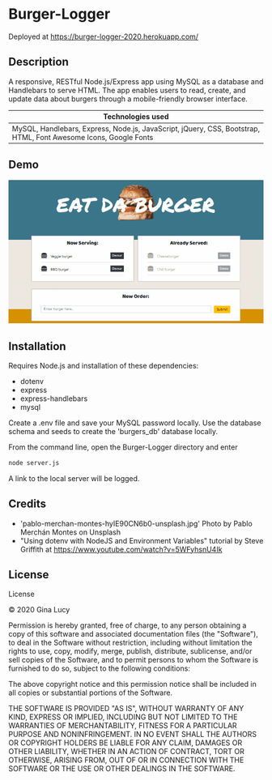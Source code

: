 # Burger-Logger

Deployed at https://burger-logger-2020.herokuapp.com/

## Description

A responsive, RESTful Node.js/Express app using MySQL as a database and Handlebars to serve HTML. The app enables users to read, create, and update data about burgers through a mobile-friendly browser interface.

| Technologies used                                                                                               |
| --------------------------------------------------------------------------------------------------------------- |
| MySQL, Handlebars, Express, Node.js, JavaScript, jQuery, CSS, Bootstrap, HTML, Font Awesome Icons, Google Fonts |

## Demo

![Burger-Logger Demo](/screenshots/Burger-Logger-demo.gif)

## Installation

Requires Node.js and installation of these dependencies:

- dotenv
- express
- express-handlebars
- mysql

Create a .env file and save your MySQL password locally. Use the database schema and seeds to create the 'burgers_db' database locally.

From the command line, open the Burger-Logger directory and enter

```sh
node server.js
```

A link to the local server will be logged.

## Credits

- 'pablo-merchan-montes-hyIE90CN6b0-unsplash.jpg' Photo by Pablo Merchán Montes on Unsplash
- "Using dotenv with NodeJS and Environment Variables" tutorial by Steve Griffith at https://www.youtube.com/watch?v=5WFyhsnU4Ik

## License

License

© 2020 Gina Lucy

Permission is hereby granted, free of charge, to any person obtaining a copy of this software and associated documentation files (the "Software"), to deal in the Software without restriction, including without limitation the rights to use, copy, modify, merge, publish, distribute, sublicense, and/or sell copies of the Software, and to permit persons to whom the Software is furnished to do so, subject to the following conditions:

The above copyright notice and this permission notice shall be included in all copies or substantial portions of the Software.

THE SOFTWARE IS PROVIDED "AS IS", WITHOUT WARRANTY OF ANY KIND, EXPRESS OR IMPLIED, INCLUDING BUT NOT LIMITED TO THE WARRANTIES OF MERCHANTABILITY, FITNESS FOR A PARTICULAR PURPOSE AND NONINFRINGEMENT. IN NO EVENT SHALL THE AUTHORS OR COPYRIGHT HOLDERS BE LIABLE FOR ANY CLAIM, DAMAGES OR OTHER LIABILITY, WHETHER IN AN ACTION OF CONTRACT, TORT OR OTHERWISE, ARISING FROM, OUT OF OR IN CONNECTION WITH THE SOFTWARE OR THE USE OR OTHER DEALINGS IN THE SOFTWARE.
